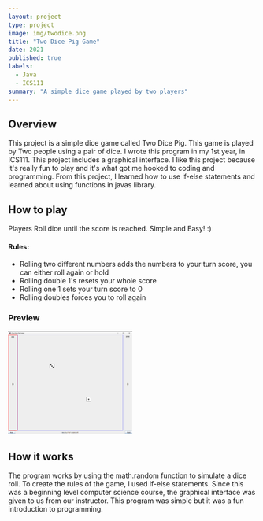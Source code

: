 ```yaml
---
layout: project
type: project
image: img/twodice.png
title: "Two Dice Pig Game"
date: 2021
published: true
labels:
  - Java
  - ICS111
summary: "A simple dice game played by two players"
---
```


## Overview

This project is a simple dice game called Two Dice Pig. This game is played by Two people using a pair of dice. I wrote this program in my 1st year, in ICS111. This project includes a graphical interface. I like this project because it's really fun to play and it's what got me hooked to coding and programming. From this project, I learned how to use if-else statements and learned about using functions in javas library. 

## How to play

Players Roll dice until the score is reached. Simple and Easy! :)

#### Rules: 
- Rolling two different numbers adds the numbers to your turn score, you can either roll again or hold
- Rolling double 1's resets your whole score
- Rolling one 1 sets your turn score to 0
- Rolling doubles forces you to roll again

### Preview

<img alt="picture" src="../img/twodicepig.png" style="width: 50%; height: 50%">

## How it works

The program works by using the math.random function to simulate a dice roll. To create the rules of the game, I used if-else statements. Since this was a beginning level computer science course, the graphical interface was given to us from our instructor. This program was simple but it was a fun introduction to programming.


